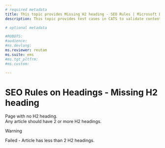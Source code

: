 ```yaml
---
# required metadata
title: This topic provides Missing H2 heading - SEO Rules | Microsoft Docs
description: This topic provides test cases in CATS to validate content with SEO rules - Missing H2 heading

# optional metadata

#ROBOTS:
#audience:
#ms.devlang:
ms.reviewer: reutam
ms.suite: ems
#ms.tgt_pltfrm:
#ms.custom:

---
```


# SEO Rules on Headings - Missing H2 heading

Page with no H2 heading.  
Any article should have 2 or more H2 headings.

> [!WARNING]
> Failed - Article has less than 2 H2 headings.
